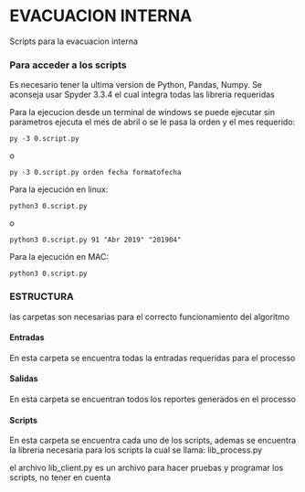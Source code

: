 # EVACUACION INTERNA

Scripts para la evacuacion interna 


### Para acceder a los scripts 

Es necesario tener la ultima version de Python, Pandas, Numpy. Se aconseja usar Spyder 3.3.4 el cual integra todas las libreria requeridas


Para la ejecucion desde un terminal de windows se puede ejecutar sin parametros ejecuta el mes de abril o se le pasa la orden y el  mes requerido:
```
py -3 0.script.py
```
o
```
py -3 0.script.py orden fecha formatofecha
```

Para la ejecución en linux:
```
python3 0.script.py
```
o

```
python3 0.script.py 91 "Abr 2019" "201904"
```

Para la ejecución en MAC:

```
python3 0.script.py
```


### ESTRUCTURA

las carpetas son necesarias para el correcto funcionamiento del algoritmo

#### Entradas

En esta carpeta se encuentra todas la entradas requeridas para el processo 

#### Salidas

En esta carpeta se encuentran todos los reportes generados en el processo

#### Scripts

En esta carpeta se encuentra cada uno de los scripts, ademas se encuentra la libreria necesaria para los scripts
la cual se llama: 
lib_process.py

el archivo lib_client.py es un archivo para hacer pruebas y programar los scripts, no tener en cuenta 
